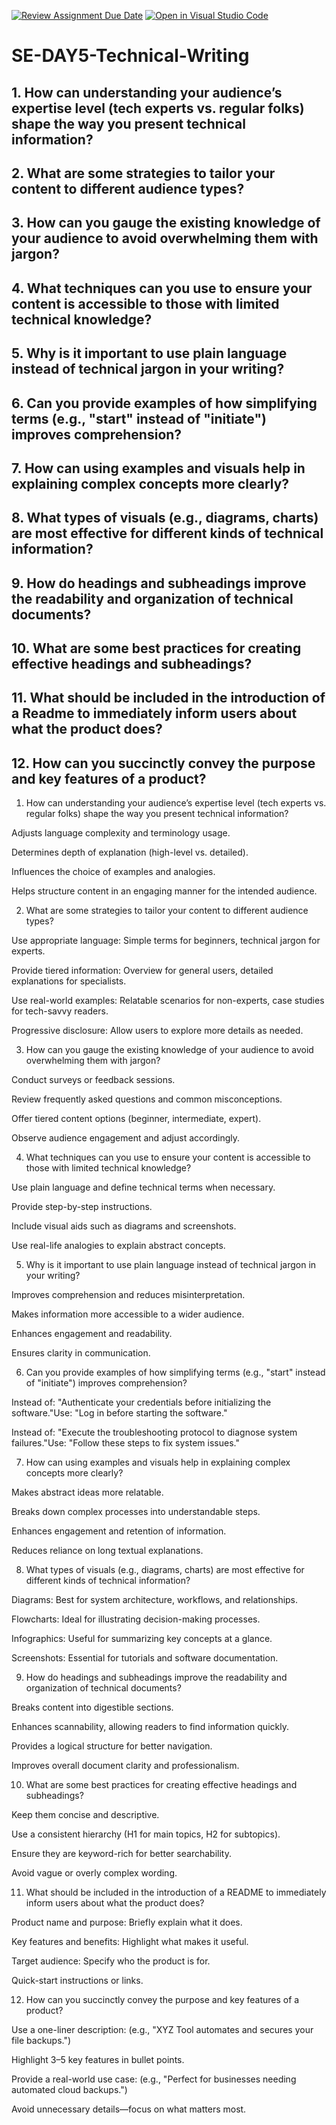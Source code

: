 [![Review Assignment Due Date](https://classroom.github.com/assets/deadline-readme-button-22041afd0340ce965d47ae6ef1cefeee28c7c493a6346c4f15d667ab976d596c.svg)](https://classroom.github.com/a/zsAR-pyY)
[![Open in Visual Studio Code](https://classroom.github.com/assets/open-in-vscode-2e0aaae1b6195c2367325f4f02e2d04e9abb55f0b24a779b69b11b9e10269abc.svg)](https://classroom.github.com/online_ide?assignment_repo_id=18668183&assignment_repo_type=AssignmentRepo)
# SE-DAY5-Technical-Writing
## 1. How can understanding your audience’s expertise level (tech experts vs. regular folks) shape the way you present technical information?
## 2. What are some strategies to tailor your content to different audience types?
## 3. How can you gauge the existing knowledge of your audience to avoid overwhelming them with jargon?
## 4. What techniques can you use to ensure your content is accessible to those with limited technical knowledge?
## 5. Why is it important to use plain language instead of technical jargon in your writing?
## 6. Can you provide examples of how simplifying terms (e.g., "start" instead of "initiate") improves comprehension?
## 7. How can using examples and visuals help in explaining complex concepts more clearly?
## 8. What types of visuals (e.g., diagrams, charts) are most effective for different kinds of technical information?
## 9. How do headings and subheadings improve the readability and organization of technical documents?
## 10. What are some best practices for creating effective headings and subheadings?
## 11. What should be included in the introduction of a Readme to immediately inform users about what the product does?
## 12. How can you succinctly convey the purpose and key features of a product?


1. How can understanding your audience’s expertise level (tech experts vs. regular folks) shape the way you present technical information?

Adjusts language complexity and terminology usage.

Determines depth of explanation (high-level vs. detailed).

Influences the choice of examples and analogies.

Helps structure content in an engaging manner for the intended audience.

2. What are some strategies to tailor your content to different audience types?

Use appropriate language: Simple terms for beginners, technical jargon for experts.

Provide tiered information: Overview for general users, detailed explanations for specialists.

Use real-world examples: Relatable scenarios for non-experts, case studies for tech-savvy readers.

Progressive disclosure: Allow users to explore more details as needed.

3. How can you gauge the existing knowledge of your audience to avoid overwhelming them with jargon?

Conduct surveys or feedback sessions.

Review frequently asked questions and common misconceptions.

Offer tiered content options (beginner, intermediate, expert).

Observe audience engagement and adjust accordingly.

4. What techniques can you use to ensure your content is accessible to those with limited technical knowledge?

Use plain language and define technical terms when necessary.

Provide step-by-step instructions.

Include visual aids such as diagrams and screenshots.

Use real-life analogies to explain abstract concepts.

5. Why is it important to use plain language instead of technical jargon in your writing?

Improves comprehension and reduces misinterpretation.

Makes information more accessible to a wider audience.

Enhances engagement and readability.

Ensures clarity in communication.

6. Can you provide examples of how simplifying terms (e.g., "start" instead of "initiate") improves comprehension?

Instead of: "Authenticate your credentials before initializing the software."Use: "Log in before starting the software."

Instead of: "Execute the troubleshooting protocol to diagnose system failures."Use: "Follow these steps to fix system issues."

7. How can using examples and visuals help in explaining complex concepts more clearly?

Makes abstract ideas more relatable.

Breaks down complex processes into understandable steps.

Enhances engagement and retention of information.

Reduces reliance on long textual explanations.

8. What types of visuals (e.g., diagrams, charts) are most effective for different kinds of technical information?

Diagrams: Best for system architecture, workflows, and relationships.

Flowcharts: Ideal for illustrating decision-making processes.

Infographics: Useful for summarizing key concepts at a glance.

Screenshots: Essential for tutorials and software documentation.

9. How do headings and subheadings improve the readability and organization of technical documents?

Breaks content into digestible sections.

Enhances scannability, allowing readers to find information quickly.

Provides a logical structure for better navigation.

Improves overall document clarity and professionalism.

10. What are some best practices for creating effective headings and subheadings?

Keep them concise and descriptive.

Use a consistent hierarchy (H1 for main topics, H2 for subtopics).

Ensure they are keyword-rich for better searchability.

Avoid vague or overly complex wording.

11. What should be included in the introduction of a README to immediately inform users about what the product does?

Product name and purpose: Briefly explain what it does.

Key features and benefits: Highlight what makes it useful.

Target audience: Specify who the product is for.

Quick-start instructions or links.

12. How can you succinctly convey the purpose and key features of a product?

Use a one-liner description: (e.g., "XYZ Tool automates and secures your file backups.")

Highlight 3–5 key features in bullet points.

Provide a real-world use case: (e.g., "Perfect for businesses needing automated cloud backups.")

Avoid unnecessary details—focus on what matters most.
